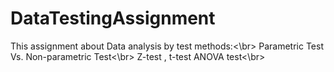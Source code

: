 # DataTestingAssignment
This assignment about Data analysis by test methods:<\br>
Parametric Test Vs. Non-parametric Test<\br>
Z-test , t-test       ANOVA test<\br>

